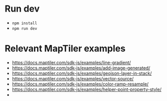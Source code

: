 # Run dev

* `npm install`
* `npm run dev`

# Relevant MapTiler examples

* https://docs.maptiler.com/sdk-js/examples/line-gradient/
* https://docs.maptiler.com/sdk-js/examples/add-image-generated/
* https://docs.maptiler.com/sdk-js/examples/geojson-layer-in-stack/
* https://docs.maptiler.com/sdk-js/examples/vector-source/
* https://docs.maptiler.com/sdk-js/examples/color-ramp-resample/
* https://docs.maptiler.com/sdk-js/examples/helper-point-property-style/
* 